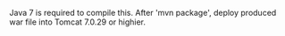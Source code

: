 Java 7 is required to compile this.
After 'mvn package', deploy produced war file into Tomcat 7.0.29 or highier.